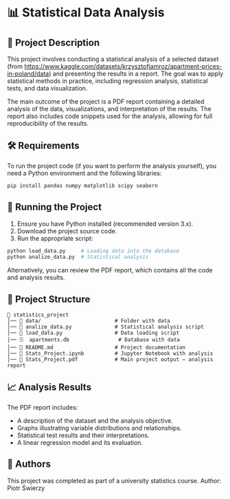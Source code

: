 # 📊 Statistical Data Analysis

## 📖 Project Description

This project involves conducting a statistical analysis of a selected dataset (from https://www.kaggle.com/datasets/krzysztofjamroz/apartment-prices-in-poland/data) and presenting the results in a report. The goal was to apply statistical methods in practice, including regression analysis, statistical tests, and data visualization.

The main outcome of the project is a PDF report containing a detailed analysis of the data, visualizations, and interpretation of the results. The report also includes code snippets used for the analysis, allowing for full reproducibility of the results.

## 🛠 Requirements

To run the project code (if you want to perform the analysis yourself), you need a Python environment and the following libraries:

```bash
pip install pandas numpy matplotlib scipy seaborn
```

## 🚀 Running the Project

1. Ensure you have Python installed (recommended version 3.x).
2. Download the project source code.
3. Run the appropriate script:

```bash
python load_data.py     # Loading data into the database
python analize_data.py  # Statistical analysis
```

Alternatively, you can review the PDF report, which contains all the code and analysis results.

## 📂 Project Structure

```
📁 statistics_project
│── 📂 data/                        # Folder with data
│── 📄 analize_data.py              # Statistical analysis script
│── 📄 load_data.py                 # Data loading script
│── 🗄  apartments.db                # Database with data
│── 📄 README.md                    # Project documentation
│── 📄 Stats_Project.ipynb          # Jupyter Notebook with analysis
│── 📄 Stats_Project.pdf            # Main project output – analysis report
```

## 📈 Analysis Results

The PDF report includes:

- A description of the dataset and the analysis objective.
- Graphs illustrating variable distributions and relationships.
- Statistical test results and their interpretations.
- A linear regression model and its evaluation.

## 🤝 Authors

This project was completed as part of a university statistics course. Author: Piotr Świerzy
